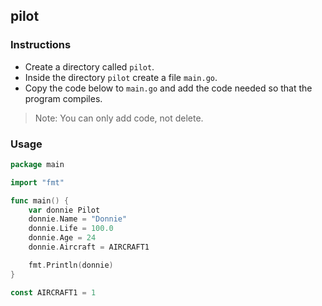 ## pilot

### Instructions

- Create a directory called `pilot`.
- Inside the directory `pilot` create a file `main.go`.
- Copy the code below to `main.go` and add the code needed so that the program compiles.

> Note: You can only add code, not delete.

### Usage

```go
package main

import "fmt"

func main() {
	var donnie Pilot
	donnie.Name = "Donnie"
	donnie.Life = 100.0
	donnie.Age = 24
	donnie.Aircraft = AIRCRAFT1

	fmt.Println(donnie)
}

const AIRCRAFT1 = 1
```
